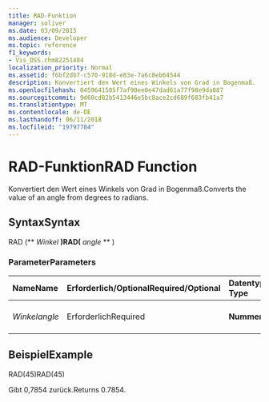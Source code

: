 ```yaml
---
title: RAD-Funktion
manager: soliver
ms.date: 03/09/2015
ms.audience: Developer
ms.topic: reference
f1_keywords:
- Vis_DSS.chm82251484
localization_priority: Normal
ms.assetid: f6bf2db7-c570-918d-e83e-7a6c8eb64544
description: Konvertiert den Wert eines Winkels von Grad in Bogenmaß.
ms.openlocfilehash: 0459641585f7af90ee0e47dad61a77f98e9da887
ms.sourcegitcommit: 9d60cd82b5413446e5bc8ace2cd689f683fb41a7
ms.translationtype: MT
ms.contentlocale: de-DE
ms.lasthandoff: 06/11/2018
ms.locfileid: "19797784"
---
```

# <a name="rad-function"></a><span data-ttu-id="3cae3-103">RAD-Funktion</span><span class="sxs-lookup"><span data-stu-id="3cae3-103">RAD Function</span></span>

<span data-ttu-id="3cae3-104">Konvertiert den Wert eines Winkels von Grad in Bogenmaß.</span><span class="sxs-lookup"><span data-stu-id="3cae3-104">Converts the value of an angle from degrees to radians.</span></span>
  
## <a name="syntax"></a><span data-ttu-id="3cae3-105">Syntax</span><span class="sxs-lookup"><span data-stu-id="3cae3-105">Syntax</span></span>

<span data-ttu-id="3cae3-106">RAD (** *Winkel* **)</span><span class="sxs-lookup"><span data-stu-id="3cae3-106">RAD(** *angle* ** )</span></span> 
  
### <a name="parameters"></a><span data-ttu-id="3cae3-107">Parameter</span><span class="sxs-lookup"><span data-stu-id="3cae3-107">Parameters</span></span>

|<span data-ttu-id="3cae3-108">**Name**</span><span class="sxs-lookup"><span data-stu-id="3cae3-108">**Name**</span></span>|<span data-ttu-id="3cae3-109">**Erforderlich/Optional**</span><span class="sxs-lookup"><span data-stu-id="3cae3-109">**Required/Optional**</span></span>|<span data-ttu-id="3cae3-110">**Datentyp**</span><span class="sxs-lookup"><span data-stu-id="3cae3-110">**Data Type**</span></span>|<span data-ttu-id="3cae3-111">**Beschreibung**</span><span class="sxs-lookup"><span data-stu-id="3cae3-111">**Description**</span></span>|
|:-----|:-----|:-----|:-----|
| <span data-ttu-id="3cae3-112">_Winkel_</span><span class="sxs-lookup"><span data-stu-id="3cae3-112">_angle_</span></span> <br/> |<span data-ttu-id="3cae3-113">Erforderlich</span><span class="sxs-lookup"><span data-stu-id="3cae3-113">Required</span></span>  <br/> |<span data-ttu-id="3cae3-114">**Nummer**</span><span class="sxs-lookup"><span data-stu-id="3cae3-114">**Number**</span></span> <br/> |<span data-ttu-id="3cae3-115">Der umzuwandelnde Winkel.</span><span class="sxs-lookup"><span data-stu-id="3cae3-115">The angle to convert.</span></span>  <br/> |
   
## <a name="example"></a><span data-ttu-id="3cae3-116">Beispiel</span><span class="sxs-lookup"><span data-stu-id="3cae3-116">Example</span></span>

<span data-ttu-id="3cae3-117">RAD(45)</span><span class="sxs-lookup"><span data-stu-id="3cae3-117">RAD(45)</span></span> 
  
<span data-ttu-id="3cae3-118">Gibt 0,7854 zurück.</span><span class="sxs-lookup"><span data-stu-id="3cae3-118">Returns 0.7854.</span></span> 
  


